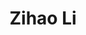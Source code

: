 ---
# Display name
title: Zihao Li
home_page: 

# Is this the primary user of the site?
superuser: false

highlight_name: false
---